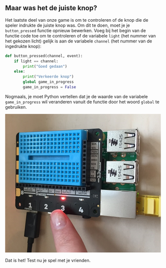 ## Maar was het de juiste knop?

Het laatste deel van onze game is om te controleren of de knop die de speler indrukte de juiste knop was. Om dit te doen, moet je je `button_pressed` functie opnieuw bewerken. Voeg bij het begin van de functie code toe om te controleren of de variabele `light` (het nummer van het gekozen licht) gelijk is aan de variabele `channel` (het nummer van de ingedrukte knop):

```python
def button_pressed(channel, event):
    if light == channel:
        print("Goed gedaan")
    else:
        print("Verkeerde knop")
        global game_in_progress
        game_in_progress = False
```

Nogmaals, je moet Python vertellen dat je de waarde van de variabele `game_in_progress` wil veranderen vanuit de functie door het woord `global` te gebruiken.

![Het spel zou nu moeten detecteren of de rechterknop was ingedrukt](images/press-right-button.png)

Dat is het! Test nu je spel met je vrienden.